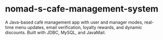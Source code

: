 # nomad-s-cafe-management-system
A Java-based café management app with user and manager modes, real-time menu updates, email verification, loyalty rewards, and dynamic discounts. Built with JDBC, MySQL, and JavaMail.

